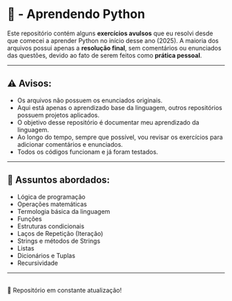 # 🐍 - Aprendendo Python

Este repositório contém alguns **exercícios avulsos** que eu resolvi desde que comecei a aprender Python no início desse ano (2025). A maioria dos arquivos possui apenas a **resolução final**, sem comentários ou enunciados das questões, devido ao fato de serem feitos como **prática pessoal**.

---

## ⚠️ Avisos:
- Os arquivos não possuem os enunciados originais.
- Aqui está apenas o aprendizado base da linguagem, outros repositórios possuem projetos aplicados.
- O objetivo desse repositório é documentar meu aprendizado da linguagem.
- Ao longo do tempo, sempre que possível, vou revisar os exercícios para adicionar comentários e enunciados.
- Todos os códigos funcionam e já foram testados.

--- 

## 📖 Assuntos abordados:
- Lógica de programação
- Operações matemáticas
- Termologia básica da linguagem
- Funções
- Estruturas condicionais
- Laços de Repetição (Iteração)
- Strings e métodos de Strings
- Listas
- Dicionários e Tuplas
- Recursividade 

---
<br>
📌 Repositório em constante atualização!